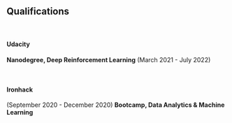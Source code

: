 <div class='PortMarker'>

## Qualifications

<br><div class='StyledHR'></div>

#### Udacity
**Nanodegree, Deep Reinforcement Learning** (March 2021 - July 2022)

<br><div class='StyledHR'></div>

#### Ironhack
(September 2020 - December 2020)
**Bootcamp, Data Analytics & Machine Learning** 

